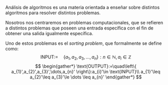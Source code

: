 Análisis de algoritmos es una materia orientada a enseñar sobre distintos algoritmos para resolver distintos problemas.

Nosotros nos centraremos en problemas computacionales, que se refieren a distintos problemas que poseen una entrada específica con el fin de obtener una salida igualmente específica.

Uno de estos problemas es el *sorting problem*, que formalmente se define como:
$$
\text{INPUT}:=\quad \left\{ a_{1},a_{2},a_{3},\dots,a_{n} \right\}:n\in\mathbb{N},a_{i}\in\mathbb{Z}
$$
$$
\begin{gather*}
\text{OUTPUT}:=\quad\left\{ a_{1}',a_{2}',a_{3}',\dots,a_{n}' \right\}:a_{i}'\in \text{INPUT}\\
a_{1}'\leq a_{2}'\leq a_{3}'\le \dots \leq a_{n}'
\end{gather*}
$$

	